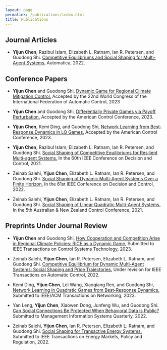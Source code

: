 ```yaml
---
layout: page
permalink: /publications/index.html
title: Publications
---
```


## Journal Articles
- **Yijun Chen**, Razibul Islam, Elizabeth L. Ratnam, Ian R. Petersen, and 
  Guodong Shi. [Competitive Equilibriums and Social Shaping for Multi-Agent 
  Systems.]() Automatica, 2022.
  
## Conference Papers
- **Yijun Chen** and Guodong Shi, [Dynamic Game for Regional Climate 
  Mitigation Control.]() Accepted by the 22nd World Congress of the 
  International Federation of Automatic Control, 2023

- **Yijun Chen** and Guodong Shi, [Differentially Private Games via Payoff Perturbation.]() Accepted by the American Control Conference, 2023.

- **Yijun Chen**, Kemi Ding, and Guodong Shi, [Network Learning from 
  Best-Response Dynamics in LQ Games.]() Accepted by the American Control Conference, 2023.

- **Yijun Chen**, Razibul Islam, Elizabeth L. Ratnam, Ian R. Petersen, and Guodong Shi. [Social Shaping of Competitive Equilibriums for Resilient Multi-agent Systems.]() In the 60th IEEE Conference on Decision and Control, 2021.

- Zeinab Salehi, **Yijun Chen**, Elizabeth L. Ratnam, Ian R. Petersen, and 
  Guodong Shi. [Social Shaping of Dynamic Multi-Agent Systems Over a Finite Horizon.]() In the 61st IEEE Conference on Decision and Control, 2022.

- Zeinab Salehi, **Yijun Chen**, Elizabeth L. Ratnam, Ian R. Petersen, and Guodong Shi. [Social Shaping of Linear Quadratic Multi-Agent Systems.]() In the 5th Australian & New Zealand Control Conference, 2021.


## Preprints Under Journal Review
- **Yijun Chen** and Guodong Shi, [How Cooperation and Competition Arise in 
  Regional Climate Policies: RICE as a Dynamic Game.]() Submitted to IEEE 
  Transactions on Control Systems Technology, 2023.

- Zeinab Salehi, **Yijun Chen**, Ian R. Petersen, Elizabeth L. Ratnam, and Guodong Shi. [Competitive Equilibrium for Dynamic Multi-Agent Systems: Social Shaping and Price Trajectories.]() Under revision for IEEE Transactions on Automatic Control, 2022.

- Kemi Ding, **Yijun Chen**, Lei Wang, Xiaoqiang Ren, and Guodong Shi, [Network Learning in Quadratic Games from Best-Response Dynamics.]() Submitted to IEEE/ACM Transactions on Networking, 2023.

- Yan Leng, **Yijun Chen**, Xiaowen Dong, Junfeng Wu, and Guodong Shi. [Can 
  Social Connections Be Protected When Behavioral Data is Public?]() Submitted to Management Information Systems Quarterly, 2022.

- Zeinab Salehi, **Yijun Chen**, Ian R. Petersen, Elizabeth L. Ratnam, and Guodong Shi. [Social Shaping for Transactive Energy Systems.]() Submitted to IEEE Transactions on Energy Markets, Policy and Regulation, 2022.
